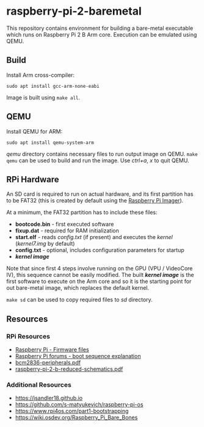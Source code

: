 # raspberry-pi-2-baremetal

This repository contains environment for building a bare-metal executable which runs on Raspberry Pi 2 B Arm core.
Execution can be emulated using QEMU.

## Build

Install Arm cross-compiler:
```
sudo apt install gcc-arm-none-eabi
```
Image is built using `make all`.


## QEMU

Install QEMU for ARM:
```
sudo apt install qemu-system-arm
```

*qemu* directory contains necessary files to run output image on QEMU.
`make qemu` can be used to build and run the image. Use *ctrl+a*, *x* to quit QEMU.


## RPi Hardware

An SD card is required to run on actual hardware, and its first partition has to be FAT32 (this is created by default using the [Raspberry Pi Imager](https://www.raspberrypi.com/software)).

At a minimum, the FAT32 partition has to include these files:
- **bootcode.bin** - first executed software
- **fixup.dat** - required for RAM initialization
- **start.elf** - reads *config.txt* (if present) and executes the *kernel* (*kernel7.img* by default)
- **config.txt** - optional, includes configuration parameters for startup
- ***kernel image***

Note that since first 4 steps involve running on the GPU (VPU / VideoCore IV), this sequence cannot be easily modified. The built ***kernel image*** is the first software to execute on the Arm core and so it is the starting point for out bare-metal image, which replaces the default kernel.

`make sd` can be used to copy required files to *sd* directory.


## Resources

### RPi Resources

- [Raspberry Pi - Firmware files](https://github.com/raspberrypi/firmware)
- [Raspberry Pi forums - boot sequence explanation](https://raspberrypi.stackexchange.com/questions/10442/what-is-the-boot-sequence)
- [bcm2836-peripherals.pdf](https://datasheets.raspberrypi.com/bcm2836/bcm2836-peripherals.pdf)
- [raspberry-pi-2-b-reduced-schematics.pdf](https://datasheets.raspberrypi.com/rpi2/raspberry-pi-2-b-reduced-schematics.pdf)

### Additional Resources

- https://jsandler18.github.io
- https://github.com/s-matyukevich/raspberry-pi-os
- https://www.rpi4os.com/part1-bootstrapping
- https://wiki.osdev.org/Raspberry_Pi_Bare_Bones

